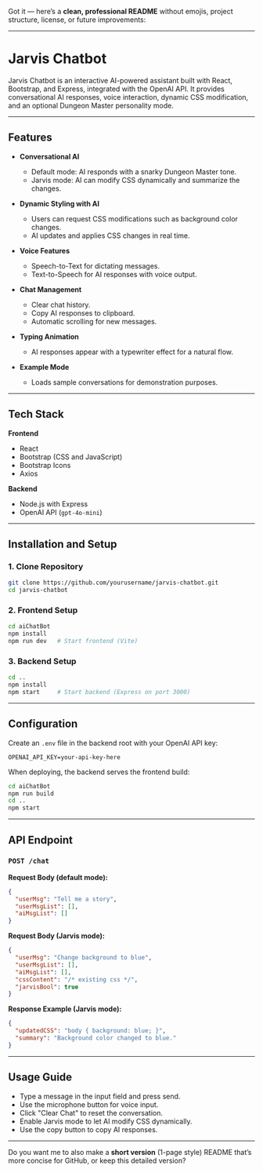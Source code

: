 Got it — here’s a **clean, professional README** without emojis, project structure, license, or future improvements:

---

# Jarvis Chatbot

Jarvis Chatbot is an interactive AI-powered assistant built with React, Bootstrap, and Express, integrated with the OpenAI API. It provides conversational AI responses, voice interaction, dynamic CSS modification, and an optional Dungeon Master personality mode.

---

## Features

* **Conversational AI**

  * Default mode: AI responds with a snarky Dungeon Master tone.
  * Jarvis mode: AI can modify CSS dynamically and summarize the changes.

* **Dynamic Styling with AI**

  * Users can request CSS modifications such as background color changes.
  * AI updates and applies CSS changes in real time.

* **Voice Features**

  * Speech-to-Text for dictating messages.
  * Text-to-Speech for AI responses with voice output.

* **Chat Management**

  * Clear chat history.
  * Copy AI responses to clipboard.
  * Automatic scrolling for new messages.

* **Typing Animation**

  * AI responses appear with a typewriter effect for a natural flow.

* **Example Mode**

  * Loads sample conversations for demonstration purposes.

---

## Tech Stack

**Frontend**

* React
* Bootstrap (CSS and JavaScript)
* Bootstrap Icons
* Axios

**Backend**

* Node.js with Express
* OpenAI API (`gpt-4o-mini`)

---

## Installation and Setup

### 1. Clone Repository

```bash
git clone https://github.com/yourusername/jarvis-chatbot.git
cd jarvis-chatbot
```

### 2. Frontend Setup

```bash
cd aiChatBot
npm install
npm run dev   # Start frontend (Vite)
```

### 3. Backend Setup

```bash
cd ..
npm install
npm start     # Start backend (Express on port 3000)
```

---

## Configuration

Create an `.env` file in the backend root with your OpenAI API key:

```
OPENAI_API_KEY=your-api-key-here
```

When deploying, the backend serves the frontend build:

```bash
cd aiChatBot
npm run build
cd ..
npm start
```

---

## API Endpoint

### `POST /chat`

**Request Body (default mode):**

```json
{
  "userMsg": "Tell me a story",
  "userMsgList": [],
  "aiMsgList": []
}
```

**Request Body (Jarvis mode):**

```json
{
  "userMsg": "Change background to blue",
  "userMsgList": [],
  "aiMsgList": [],
  "cssContent": "/* existing css */",
  "jarvisBool": true
}
```

**Response Example (Jarvis mode):**

```json
{
  "updatedCSS": "body { background: blue; }",
  "summary": "Background color changed to blue."
}
```

---

## Usage Guide

* Type a message in the input field and press send.
* Use the microphone button for voice input.
* Click "Clear Chat" to reset the conversation.
* Enable Jarvis mode to let AI modify CSS dynamically.
* Use the copy button to copy AI responses.

---

Do you want me to also make a **short version** (1-page style) README that’s more concise for GitHub, or keep this detailed version?
